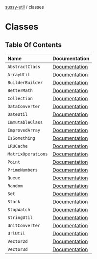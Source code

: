 [sussy-util](../README.md) / classes

# Classes

## Table Of Contents

| Name | Documentation |
| :------ | :------ |
| `AbstractClass` | [Documentation](./AbstractClass.md) |
| `ArrayUtil` | [Documentation](./ArrayUtil.md) |
| `BuilderBuilder` | [Documentation](./BuilderBuilder.md) |
| `BetterMath` | [Documentation](./BetterMath.md) |
| `Collection` | [Documentation](./Collection.md) |
| `DataConverter` | [Documentation](./DataConverter.md) |
| `DateUtil` | [Documentation](./DateUtil.md) |
| `ImmutableClass` | [Documentation](./ImmutableClass.md) |
| `ImprovedArray` | [Documentation](./ImprovedArray.md) |
| `IsSomething` | [Documentation](./IsSomething.md) |
| `LRUCache` | [Documentation](./LRUCache.md) |
| `MatrixOperations` | [Documentation](./MatrixOperations.md) |
| `Point` | [Documentation](./Point.md) |
| `PrimeNumbers` | [Documentation](./PrimeNumbers.md) |
| `Queue` | [Documentation](./Queue.md) |
| `Random` | [Documentation](./Random.md) |
| `Set` | [Documentation](./Set.md) |
| `Stack` | [Documentation](./Stack.md) |
| `StopWatch` | [Documentation](./StopWatch.md) |
| `StringUtil` | [Documentation](./StringUtil.md) |
| `UnitConverter` | [Documentation](./UnitConverter.md) |
| `UrlUtil` | [Documentation](./UrlUtil.md) |
| `Vector2d` | [Documentation](./Vector2d.md) |
| `Vector3d` | [Documentation](./Vector3d.md) |
